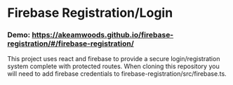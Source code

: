 # Firebase Registration/Login
### Demo: https://akeamwoods.github.io/firebase-registration/#/firebase-registration/

This project uses react and firebase to provide a secure login/registration system complete with protected routes. When cloning this repository you will need to add firebase credentials to firebase-registration/src/firebase.ts. 
